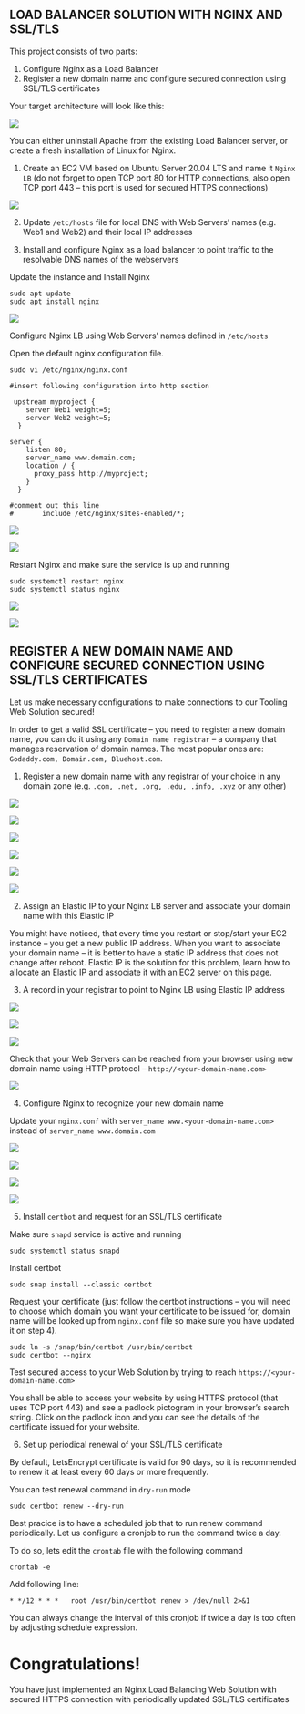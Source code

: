 ## LOAD BALANCER SOLUTION WITH NGINX AND SSL/TLS

This project consists of two parts:

1. Configure Nginx as a Load Balancer
2. Register a new domain name and configure secured connection using SSL/TLS certificates

Your target architecture will look like this:

![](./images/nginx_lb.png)

You can either uninstall Apache from the existing Load Balancer server, or create a fresh installation of Linux for Nginx.

1. Create an EC2 VM based on Ubuntu Server 20.04 LTS and name it `Nginx LB` (do not forget to open TCP port 80 for HTTP connections, also open TCP port 443 – this port is used for secured HTTPS connections)

![](./images/nginx%20LB.PNG)

2. Update `/etc/hosts` file for local DNS with Web Servers’ names (e.g. Web1 and Web2) and their local IP addresses

3. Install and configure Nginx as a load balancer to point traffic to the resolvable DNS names of the webservers

Update the instance and Install Nginx

```
sudo apt update
sudo apt install nginx
```

![](./images/update%20%26%26%20install%20Nginx.PNG)

Configure Nginx LB using Web Servers’ names defined in `/etc/hosts`

Open the default nginx configuration file.

`sudo vi /etc/nginx/nginx.conf`

```
#insert following configuration into http section

 upstream myproject {
    server Web1 weight=5;
    server Web2 weight=5;
  }

server {
    listen 80;
    server_name www.domain.com;
    location / {
      proxy_pass http://myproject;
    }
  }

#comment out this line
#       include /etc/nginx/sites-enabled/*;
```

![](./images/edit%20nginx%20conf0.PNG)

![](./images/edit%20nginx%20conf.PNG)

Restart Nginx and make sure the service is up and running

```
sudo systemctl restart nginx
sudo systemctl status nginx
```

![](./images/enable%20%26%26%20start%20nginx.PNG)

![](./images/nginx%20running.PNG)

## REGISTER A NEW DOMAIN NAME AND CONFIGURE SECURED CONNECTION USING SSL/TLS CERTIFICATES

Let us make necessary configurations to make connections to our Tooling Web Solution secured!

In order to get a valid SSL certificate – you need to register a new domain name, you can do it using any `Domain name registrar` – a company that manages reservation of domain names. The most popular ones are: `Godaddy.com, Domain.com, Bluehost.com`.

1. Register a new domain name with any registrar of your choice in any domain zone (e.g. `.com, .net, .org, .edu, .info, .xyz` or any other)

![](./images/free%20domain.PNG)

![](./images/create%20hosted%20zone.PNG)

![](./images/create%20hosted%20zone2.PNG)

![](./images/connect%20to%20hosting%20site.PNG)

![](./images/manage%20custom%20name%20server.PNG)

![](./images/change%20successful.PNG)

2. Assign an Elastic IP to your Nginx LB server and associate your domain name with this Elastic IP

You might have noticed, that every time you restart or stop/start your EC2 instance – you get a new public IP address. When you want to associate your domain name – it is better to have a static IP address that does not change after reboot. Elastic IP is the solution for this problem, learn how to allocate an Elastic IP and associate it with an EC2 server on this page.

3.  A record in your registrar to point to Nginx LB using Elastic IP address

![](./images/create%20record.PNG)

![](./images/www%20record.PNG)

![](./images/summary.PNG)

Check that your Web Servers can be reached from your browser using new domain name using HTTP protocol – `http://<your-domain-name.com>`

![](./images/browse%20my%20domain%20name.PNG)

4. Configure Nginx to recognize your new domain name

Update your `nginx.conf` with `server_name www.<your-domain-name.com>` instead of `server_name www.domain.com`

![](./images/update%20%26%26%20install%20Nginx.PNG)

![](./images/enable%20%26%26%20start%20nginx.PNG)

![](./images/nginx%20running.PNG)

![](./images/test%20nginx%20successful.PNG)

5. Install `certbot` and request for an SSL/TLS certificate

Make sure `snapd` service is active and running

`sudo systemctl status snapd`

Install certbot

`sudo snap install --classic certbot`

Request your certificate (just follow the certbot instructions – you will need to choose which domain you want your certificate to be issued for, domain name will be looked up from `nginx.conf` file so make sure you have updated it on step 4).

```
sudo ln -s /snap/bin/certbot /usr/bin/certbot
sudo certbot --nginx
```

Test secured access to your Web Solution by trying to reach `https://<your-domain-name.com>`

You shall be able to access your website by using HTTPS protocol (that uses TCP port 443) and see a padlock pictogram in your browser’s search string.
Click on the padlock icon and you can see the details of the certificate issued for your website.

6. Set up periodical renewal of your SSL/TLS certificate

By default, LetsEncrypt certificate is valid for 90 days, so it is recommended to renew it at least every 60 days or more frequently.

You can test renewal command in `dry-run` mode

`sudo certbot renew --dry-run`

Best pracice is to have a scheduled job that to run renew command periodically. Let us configure a cronjob to run the command twice a day.

To do so, lets edit the `crontab` file with the following command

`crontab -e`

Add following line:

`* */12 * * *   root /usr/bin/certbot renew > /dev/null 2>&1`

You can always change the interval of this cronjob if twice a day is too often by adjusting schedule expression.

# Congratulations!
You have just implemented an Nginx Load Balancing Web Solution with secured HTTPS connection with periodically updated SSL/TLS certificates
